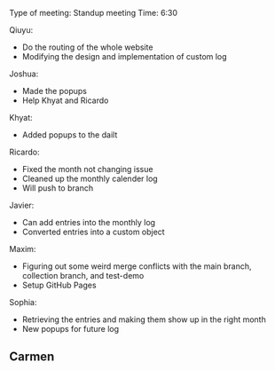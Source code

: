 Type of meeting: Standup meeting
Time: 6:30

Qiuyu:
- Do the routing of the whole website
- Modifying the design and implementation of custom log

Joshua:
- Made the popups
- Help Khyat and Ricardo

Khyat:
- Added popups to the dailt 

Ricardo:
- Fixed the month not changing issue
- Cleaned up the monthly calender log
- Will push to branch

Javier:
- Can add entries into the monthly log
- Converted entries into a custom object

Maxim:
- Figuring out some weird merge conflicts with the main branch, collection branch, and test-demo
- Setup GitHub Pages

Sophia:
- Retrieving the entries and making them show up in the right month
- New popups for future log

Carmen
-
